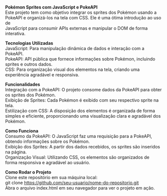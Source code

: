 **Pokémon Sprites com JavaScript e PokeAPI**<br>
Este projeto tem como objetivo integrar os sprites dos Pokémon usando a PokeAPI e organizá-los na tela com CSS. Ele é uma ótima introdução ao uso de <br>
JavaScript para consumir APIs externas e manipular o DOM de forma interativa.<br>

**Tecnologias Utilizadas**<br>
JavaScript: Para manipulação dinâmica de dados e interação com a PokeAPI.<br>
PokeAPI: API pública que fornece informações sobre Pokémon, incluindo sprites e outros dados.<br>
CSS: Para organização visual dos elementos na tela, criando uma experiência agradável e responsiva.<br>

**Funcionalidades**<br>
Integração com a PokeAPI: O projeto consome dados da PokeAPI para obter os sprites dos Pokémon.<br>
Exibição de Sprites: Cada Pokémon é exibido com seu respectivo sprite na tela.<br>
Estilização com CSS: A disposição dos elementos é organizada de forma simples e eficiente, proporcionando uma visualização clara e agradável dos Pokémon.<br>

**Como Funciona**<br>
Consumo da PokeAPI: O JavaScript faz uma requisição para a PokeAPI, obtendo informações sobre os Pokémon.<br>
Exibição dos Sprites: A partir dos dados recebidos, os sprites são inseridos na página.<br>
Organização Visual: Utilizando CSS, os elementos são organizados de forma responsiva e agradável ao usuário.<br>

**Como Rodar o Projeto**<br>
Clone este repositório em sua máquina local:<br>
git clone https://github.com/seu-usuario/nome-do-repositorio.git<br>
Abra o arquivo index.html em seu navegador para ver o projeto em ação.<br>
